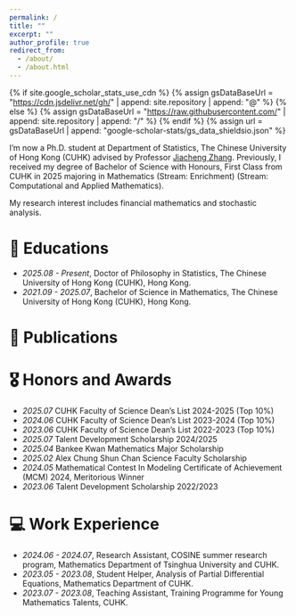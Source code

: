 ```yaml
---
permalink: /
title: ""
excerpt: ""
author_profile: true
redirect_from: 
  - /about/
  - /about.html
---
```


{% if site.google_scholar_stats_use_cdn %}
{% assign gsDataBaseUrl = "https://cdn.jsdelivr.net/gh/" | append: site.repository | append: "@" %}
{% else %}
{% assign gsDataBaseUrl = "https://raw.githubusercontent.com/" | append: site.repository | append: "/" %}
{% endif %}
{% assign url = gsDataBaseUrl | append: "google-scholar-stats/gs_data_shieldsio.json" %}

<span class='anchor' id='about-me'></span>

I’m now a Ph.D. student at Department of Statistics, The Chinese University of Hong Kong (CUHK) advised by Professor [Jiacheng Zhang](https://www.sta.cuhk.edu.hk/jiachengzh/). 
Previously, I received my degree of Bachelor of Science with Honours, First Class from CUHK in 2025 majoring in Mathematics (Stream: Enrichment) 
(Stream: Computational and Applied Mathematics).

My research interest includes financial mathematics and stochastic analysis.

# 📖 Educations
- *2025.08 - Present*, Doctor of Philosophy in Statistics, The Chinese University of Hong Kong (CUHK), Hong Kong. 
- *2021.09 - 2025.07*, Bachelor of Science in Mathematics, The Chinese University of Hong Kong (CUHK), Hong Kong. 

# 📝 Publications 

# 🎖 Honors and Awards
- *2025.07* CUHK Faculty of Science Dean’s List 2024-2025 (Top 10%)
- *2024.06* CUHK Faculty of Science Dean’s List 2023-2024 (Top 10%)
- *2023.06* CUHK Faculty of Science Dean’s List 2022-2023 (Top 10%)
- *2025.07* Talent Development Scholarship 2024/2025
- *2025.04* Bankee Kwan Mathematics Major Scholarship
- *2025.02* Alex Chung Shun Chan Science Faculty Scholarship
- *2024.05* Mathematical Contest In Modeling Certificate of Achievement (MCM) 2024, Meritorious Winner
- *2023.06* Talent Development Scholarship 2022/2023

# 💻 Work Experience
- *2024.06 - 2024.07*, Research Assistant, COSINE summer research program, Mathematics Department of Tsinghua University and CUHK.
- *2023.05 - 2023.08*, Student Helper, Analysis of Partial Differential Equations, Mathematics Department of CUHK.
- *2023.07 - 2023.08*, Teaching Assistant, Training Programme for Young Mathematics Talents, CUHK.


